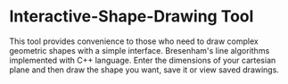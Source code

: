 # Interactive-Shape-Drawing Tool

This tool provides convenience to those who need to draw complex geometric shapes with a simple interface.
Bresenham's line algorithms implemented with C++ language.
Enter the dimensions of your cartesian plane and then draw the shape you want, save it or view saved drawings.


